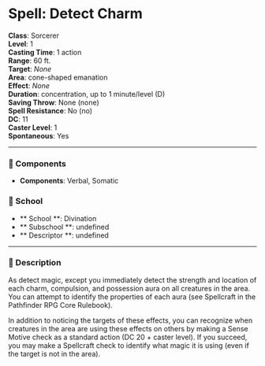 
# Spell: Detect Charm
**Class**: Sorcerer  
**Level**: 1  
**Casting Time**: 1 action  
**Range**: 60 ft.  
**Target**: _None_  
**Area**: cone-shaped emanation  
**Effect**: _None_  
**Duration**: concentration, up to 1 minute/level (D)  
**Saving Throw**: None (none)  
**Spell Resistance**: No (no)  
**DC**: 11  
**Caster Level**: 1  
**Spontaneous**: Yes

---

### 🔮 Components
- **Components**: Verbal, Somatic

### 🏫 School
- ** School **: Divination
- ** Subschool **: undefined
- ** Descriptor **: undefined
---

### 📜 Description
As detect magic, except you immediately detect the strength and location of each charm, compulsion, and possession aura on all creatures in the area. You can attempt to identify the properties of each aura (see Spellcraft in the Pathfinder RPG Core Rulebook).

In addition to noticing the targets of these effects, you can recognize when creatures in the area are using these effects on others by making a Sense Motive check as a standard action (DC 20 + caster level). If you succeed, you may make a Spellcraft check to identify what magic it is using (even if the target is not in the area).
